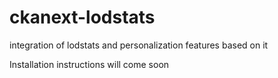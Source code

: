 ckanext-lodstats
================

integration of lodstats and personalization features based on it

Installation instructions will come soon